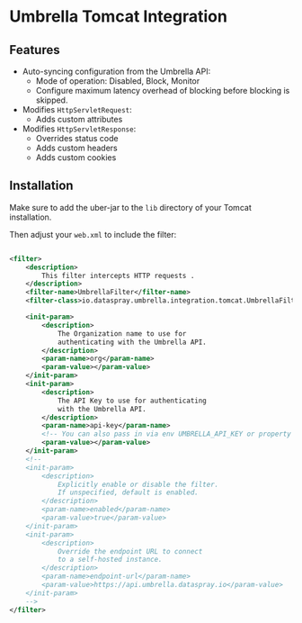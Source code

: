 # Umbrella Tomcat Integration

## Features

- Auto-syncing configuration from the Umbrella API:
    - Mode of operation: Disabled, Block, Monitor
    - Configure maximum latency overhead of blocking before blocking is skipped.
- Modifies `HttpServletRequest`:
    - Adds custom attributes
- Modifies `HttpServletResponse`:
    - Overrides status code
    - Adds custom headers
    - Adds custom cookies

## Installation

Make sure to add the uber-jar to the `lib` directory of your Tomcat installation.

Then adjust your `web.xml` to include the filter:

```xml

<filter>
    <description>
        This filter intercepts HTTP requests .
    </description>
    <filter-name>UmbrellaFilter</filter-name>
    <filter-class>io.dataspray.umbrella.integration.tomcat.UmbrellaFilter</filter-class>

    <init-param>
        <description>
            The Organization name to use for
            authenticating with the Umbrella API.
        </description>
        <param-name>org</param-name>
        <param-value></param-value>
    </init-param>
    <init-param>
        <description>
            The API Key to use for authenticating
            with the Umbrella API.
        </description>
        <param-name>api-key</param-name>
        <!-- You can also pass in via env UMBRELLA_API_KEY or property umbrella.api.key -->
        <param-value></param-value>
    </init-param>
    <!--
    <init-param>
        <description>
            Explicitly enable or disable the filter.
            If unspecified, default is enabled.
        </description>
        <param-name>enabled</param-name>
        <param-value>true</param-value>
    </init-param>
    <init-param>
        <description>
            Override the endpoint URL to connect
            to a self-hosted instance.
        </description>
        <param-name>endpoint-url</param-name>
        <param-value>https://api.umbrella.dataspray.io</param-value>
    </init-param>
    -->
</filter>
```